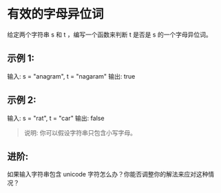 # 有效的字母异位词

给定两个字符串 s 和 t ，编写一个函数来判断 t 是否是 s 的一个字母异位词。

## 示例 1:

输入: s = "anagram", t = "nagaram"
输出: true

## 示例 2:

输入: s = "rat", t = "car"
输出: false

>说明:
>你可以假设字符串只包含小写字母。

## 进阶:
如果输入字符串包含 unicode 字符怎么办？你能否调整你的解法来应对这种情况？

